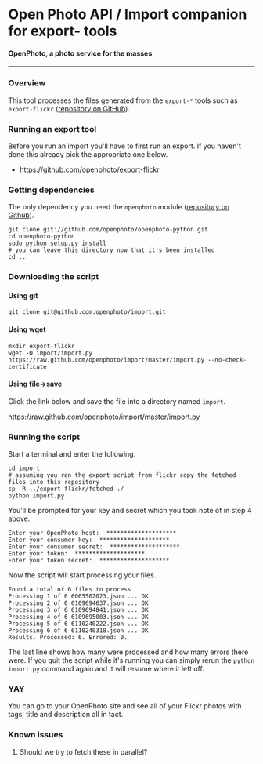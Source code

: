Open Photo API / Import companion for export- tools
=======================
#### OpenPhoto, a photo service for the masses

----------------------------------------

<a name="overview"></a>
### Overview

This tool processes the files generated from the `export-*` tools such as `export-flickr` ([repository on GitHub](https://github.com/openphoto/export-flickr)).

<a name="setup"></a>
### Running an export tool

Before you run an import you'll have to first run an export. If you haven't done this already pick the appropriate one below.

* https://github.com/openphoto/export-flickr

<a name="dependencies"></a>
### Getting dependencies

The only dependency you need the `openphoto` module ([repository on Github](https://github.com/openphoto/openphoto-python)).

    git clone git://github.com/openphoto/openphoto-python.git
    cd openphoto-python
    sudo python setup.py install
    # you can leave this directory now that it's been installed
    cd ..

<a name="download"></a>
### Downloading the script

#### Using git

    git clone git@github.com:openphoto/import.git

#### Using wget

    mkdir export-flickr
    wget -O import/import.py https://raw.github.com/openphoto/import/master/import.py --no-check-certificate

#### Using file->save

Click the link below and save the file into a directory named `import`.

https://raw.github.com/openphoto/import/master/import.py

<a name="running"></a>
### Running the script

Start a terminal and enter the following.

    cd import
    # assuming you ran the export script from flickr copy the fetched files into this repository
    cp -R ../export-flickr/fetched ./
    python import.py

You'll be prompted for your key and secret which you took note of in step 4 above.

    Enter your OpenPhoto host:  ********************
    Enter your consumer key:  ********************
    Enter your consumer secret:  ********************
    Enter your token:  ********************
    Enter your token secret:  ********************
    
Now the script will start processing your files.
    
    Found a total of 6 files to process
    Processing 1 of 6 6065502023.json ... OK
    Processing 2 of 6 6109694637.json ... OK
    Processing 3 of 6 6109694841.json ... OK
    Processing 4 of 6 6109695003.json ... OK
    Processing 5 of 6 6110240222.json ... OK
    Processing 6 of 6 6110240318.json ... OK
    Results. Processed: 6. Errored: 0.

The last line shows how many were processed and how many errors there were. If you quit the script while it's running you can simply rerun the `python import.py` command again and it will resume where it left off.

### YAY

You can go to your OpenPhoto site and see all of your Flickr photos with tags, title and description all in tact.

<a name="knownissues"></a>
### Known issues

1. Should we try to fetch these in parallel?
